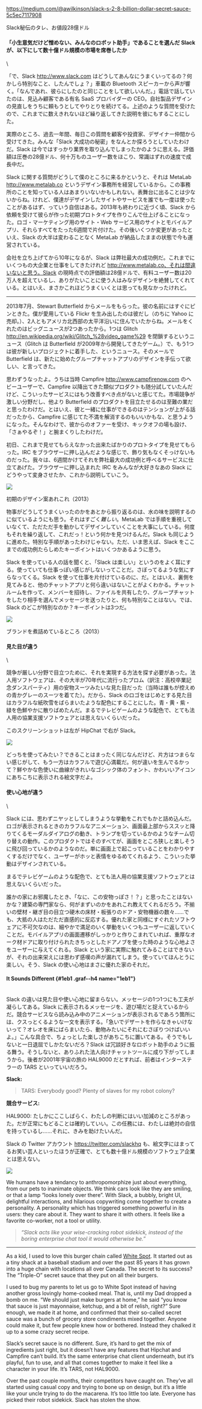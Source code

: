 https://medium.com/@awilkinson/slack-s-2-8-billion-dollar-secret-sauce-5c5ec7117908

Slack秘伝のタレ、お値段28億ドル

#### 「小生意気だけど憎めない、みんなのロボット助手」であることを選んだ Slackが、以下にして数十億ドル規模の市場を席巻したか


\

「で、Slack http://www.slack.com はどうしてあんなにうまくいってるの？何かしら特別なこと、したんでしょ？」車載の Bluetooth スピーカーから声が響く。「なんであれ、彼らにしたのと同じことをして欲しいんだ。」電話で話していたのは、見込み顧客である有名 SaaS プロバイダーの CEO。自社製品デザインの見直しをうちに頼もうとしてやりとりを続けてる。上述のような質問を受けたので、これまでに数えきれないほど繰り返してきた説明を彼にもすることにした。

実際のところ、過去一年間、毎日この質問を顧客や投資家、デザイナー仲間から受けてきた。みんな「Slack 大成功の秘密」をなんとか探ろうとしていたわけだ。Slack は今ではすっかり業界を取り込んでしまったかのように思える。評価額は圧巻の28億ドル、何十万ものユーザー数をほこり、常識はずれの速度で成長中だ。

Slack に関する質問がどうして僕のところに来るかというと、それは MetaLab http://www.metalab.co というデザイン事務所を経営しているから。この事務所のことを知っている人はあまりいないかもしれない。表舞台に出ることは少ないからね。けれど、僕達がデザインしたサイトやサービスを誰でも一度は使ったことがあるはず、っていう自信はある。2013年も終わりに近づく頃、Slack から依頼を受けて彼らが作った初期プロトタイプを作りこんで仕上げることになった。ロゴ・マーケティング用のサイト・Web サービス用のサイトとモバイルアプリ、それらすべてをたった6週間で片付けた。その後いくつか変更があったといえ、Slack の大半は変わることなく MetaLab が納品したままの状態で今も運営されている。

会社を立ち上げてから10年になるが、Slack は弊社最大の成功例だ。これまでにいくつもの大企業と仕事をしてきたけれど http://www.metalab.co、それは間違いないと思う。Slack の現時点での評価額は28億ドルで、有料ユーザー数は20万人を超えているし、ありがたいことに使う人はみなデザインを絶賛してくれている。とはいえ、まさかこれほどうまくいくとは思っても見なかったけれど。

* * * * *

2013年7月、Stewart Butterfield からメールをもらった。彼の名前にはすぐにピンときた。僕が愛用している Flickr を生み出したのは彼だし（のちに Yahoo に売却。）、2人ともアメリカ北西部の太平洋沿いに住んでいたからね。メールをくれたのはビッグニュースが2つあったから。1つは Glitch http://en.wikipedia.org/wiki/Glitch_%28video_game%29 を閉鎖するというニュース（Glitch は Butterfield が2009年から開発してきたゲーム。）で、もう1つは彼が新しいプロジェクトに着手した、というニュース。そのメールで Butterfield は、新たに始めたグループチャットアプリのデザインを手伝って欲しい、と言ってきた。

思わずうなったよ。うちは当時 Campfire http://www.campfirenow.com のヘビーユーザーで、Campfire 以降出てきた類似プロダクトも随分試していたんだけど、こういったサービスにはもう改善すべき点がないと感じてた。市場競争が激しい分野だし、他より Butterfield のプロダクトを目立たせるのは至難の業だと思ったわけだ。とはいえ、彼と一緒に仕事ができるのはテンションが上がる話だったから、Campfire に感じてた不満を解消するのもいいかもな、と思うようになった。そんなわけで、彼からのオファーを受け、キックオフの場も設け、「さぁやるぞ！」と腕まくりしたわけだ。

初日、これまで見せてもらえなかった出来たばかりのプロトタイプを見せてもらった。IRC をブラウザーに押し込んだような感じで、飾り気もなくそっけないものだった。我々は、6週間かけてそれを弊社最大の成功例と呼べるサービスに仕立てあげた。ブラウザーに押し込まれた IRC をみんなが大好きなあの Slack にどうやって変身させたか、これから説明していこう。

![](https://d262ilb51hltx0.cloudfront.net/max/1200/1*quxuSggwBdYkyCoYlE3OAA.png)

初期のデザイン案あれこれ（2013）

物事がどうしてうまくいったのかをあとから振り返るのは、水の味を説明するのに似ているようにも思う。それはすごく*難しい*。MetaLab では手順を重視していなくて、ただただ手を動かしてデザインしていくことを大事にしている。何度もそれを繰り返して、これだっ！という何かを見つけるんだ。Slack も同じように進めた。特別な手順があったわけじゃない。ただ、いま思えば、Slack をここまでの成功例たらしめたキーポイントはいくつかあるように思う。

Slack を使っている人の話を聞くと、「Slack は楽しい」というのをよく耳にする。使っていても仕事っぽい感じがしないってことだ。さぼってるような気にすらなってくる。Slack を使って仕事を片付けているのに、だ。とはいえ、裏側を見てみると、他のチャットアプリと何ら違いはないことがよくわかる。チャットルームを作って、メンバーを招待し、ファイルを共有したり、グループチャットをしたり相手を選んでメッセージを送ったりと、何も特別なことはない。では、Slack のどこが特別なのか？キーポイントは3つだ。

![](https://d262ilb51hltx0.cloudfront.net/max/1200/1*Ryu8xQJ-6KRjP73jZe4HWg.png)

ブランドを煮詰めているところ（2013）

#### 見た目が違う

\

競争が厳しい分野で目立つために、それを実現する方法を探す必要があった。法人用ソフトウェアは、その大半が70年代に流行ったプロム（訳注：高校卒業記念ダンスパーティ）用の安物スーツみたいな見た目だった（当時は誰もが控えめの青かグレーのスーツを着てた）。だから、Slack のロゴをはじめとする見た目はカラフルな紙吹雪をばらまいたような配色にすることにした。青・黄・紫・緑を色鮮やかに散りばめたんだ。まるでテレビゲームのような配色で、とても法人用の協業支援ソフトウェアとは思えないくらいだった。

このスクリーンショットは左が HipChat で右が Slack。

![](https://d262ilb51hltx0.cloudfront.net/max/1200/1*Eyy-KRgOtGcOnaAIJPV28Q.png)

どっちを使ってみたい？できることはまったく同じなんだけど、片方はつまらない感じがして、もう一方はカラフルで遊び心満載だ。何が違いを生んでるかって？鮮やかな色使いに曲線がきれいなゴシック体のフォント、かわいいアイコンにあちこちに表示される絵文字だよ。

#### 使い心地が違う

\

Slack には、思わずニヤッとしてしまうような挙動をこれでもかと詰め込んだ。ロゴが表示されるときのカラフルなアニメーション、画面最上部からススッと降りてくるモーダルダイアログの動き、トランプを切っているかのようなチーム切り替えの動作。このプロダクトではそのすべてが、画面をところ狭しと楽しそうに飛び回っているかのようなのだ。単に画面上で起こっていることをわかりやすくするだけでなく、ユーザーがホッと表情をゆるめてくれるよう、こういった挙動はデザインされている。

まるでテレビゲームのような配色で、とても法人用の協業支援ソフトウェアとは思えないくらいだった。

誰かの家にお邪魔したとき、「なに、この安物っぽさ！？」と思ったことはないかな？建築の専門家なら、何がまずいのかをあれこれ教えてくれるだろう。不揃いの壁材・継ぎ目の目立つ硬木の床材・板張りのドア・安物機器の数々……でも、大抵の人はただただ直感的に反応する。優れた家と同様にすぐれたソフトウェアに不可欠なのは、細やかで満足のいく挙動をいくつもユーザーに返していくことだ。モバイルアプリの画面遷移がしっかりと作りこまれていれば、重厚なオーク材ドアに取り付けられたきちっとしたドアノブを使った時のような心地よさをユーザーに与えてくれる。Slack という家に実際に触れてみることはできないが、それの出来栄えには思わず感嘆の声が漏れてしまう。使っていてほんとうに楽しい。そう、Slack の使い心地はまさに優れた家のそれだ。

#### It Sounds Different {#1eb1 .graf--h4 name="1eb1"}

\
Slack の違いは見た目や使い心地に留まらない。メッセージの1つ1つにも工夫が凝らしてある。Slack に表示されるメッセージを、遊び場だと捉えているからだ。競合サービスなら読み込み中のアニメーションが表示されるであろう箇所には、クスっとくるような一文を表示する。「急いでデザートを作らなきゃいけないって？オレオを床にばらまいたら、動物みたいにそれにむさぼりつけばいいよ。」こんな具合で、ちょっとした楽しさがあちこちに置いてある。そうでもしないと一日退屈でしかたないだろ？Slack は冗談好きなロボット助手のように振る舞う。そうしないと、ありふれた法人向けチャットツールに成り下がってしまうから。後者が2001年宇宙の旅の HAL9000 だとすれば、前者はインターステラーの TARS といっていいだろう。

**Slack:**

> TARS: Everybody good? Plenty of slaves for my robot colony?

**競合サービス:**

HAL9000: たしかにここしばらく、わたしの判断にはいい加減のところがあった。だが正常にもどることは確約していい。この任務には、わたしは絶対の自信を持っているし……それに、きみを助けたいんだ。

Slack の Twitter アカウント https://twitter.com/slackhq も、絵文字にはまってるお笑い芸人といったほうが正確で、とても数十億ドル規模のソフトウェア企業とは思えない。

![](https://d262ilb51hltx0.cloudfront.net/max/800/1*WdSRsXcnlyeo2tZSApwYIQ.png)

We humans have a tendancy to anthropomorphize just about everything, from our pets to inanimate objects. We think cars look like they are smiling, or that a lamp “looks lonely over there”. With Slack, a bubbly, bright UI, delightful interactions, and hilarious copywriting come together to create a personality. A personality which has triggered something powerful in its users: they care about it. They want to share it with others. It feels like a favorite co-worker, not a tool or utility.

> *“Slack acts like your wise-cracking robot sidekick, instead of the\
> boring enterprise chat tool it would otherwise be.”*

* * * * *

As a kid, I used to love this burger chain called [White Spot](http://www.whitespot.ca). It started out as a tiny shack at a baseball stadium and over the past 85 years it has grown into a huge chain with locations all over Canada. The secret to its success? The “Triple-O” secret sauce that they put on all their burgers.

I used to bug my parents to let us go to White Spot instead of having another gross lovingly home-cooked meal. That is, until my Dad dropped a bomb on me. “We should just make burgers at home,” he said “you know that sauce is just mayonnaise, ketchup, and a bit of relish, right?” Sure enough, we made it at home, and confirmed that their so-called secret sauce was a bunch of grocery store condiments mixed together.  Anyone could make it, but few people knew how or bothered. Instead they chalked it up to a some crazy secret recipe.

Slack’s secret sauce is no different. Sure, it’s hard to get the mix of ingredients just right, but it doesn’t have any features that Hipchat and Campfire can’t build. It’s the same enterprise chat client underneath, but it’s playful, fun to use, and all that comes together to make it feel like a character in your life. It’s TARS, not HAL9000.

Over the past couple months, their competitors have caught on. They’ve all started using casual copy and trying to bone up on design, but it’s a little like your uncle trying to do the macarena. It’s too little too late. Everyone has picked their robot sidekick. Slack has stolen the show.

